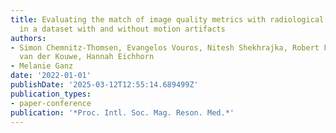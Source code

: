 ```yaml
---
title: Evaluating the match of image quality metrics with radiological assessment
  in a dataset with and without motion artifacts
authors:
- Simon Chemnitz-Thomsen, Evangelos Vouros, Nitesh Shekhrajka, Robert Frost, André
  van der Kouwe, Hannah Eichhorn
- Melanie Ganz
date: '2022-01-01'
publishDate: '2025-03-12T12:55:14.689499Z'
publication_types:
- paper-conference
publication: '*Proc. Intl. Soc. Mag. Reson. Med.*'
---
```

